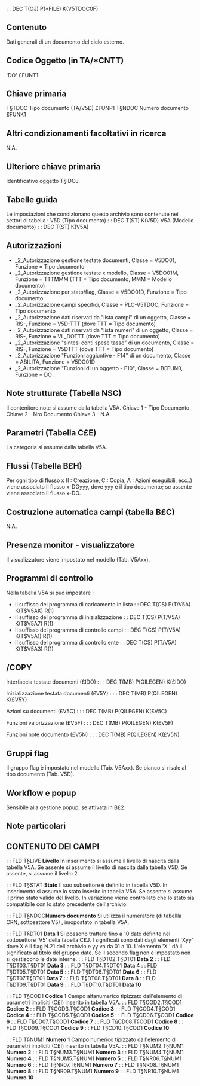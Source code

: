  :  : DEC T(OJ)  P(*FILE) K(V5TDOC0F)
## Contenuto
Dati generali di un documento del ciclo esterno.

## Codice Oggetto (in TA/*CNTT)
'DO'                               £FUNT1

## Chiave primaria
T§TDOC   Tipo documento      (TA/V5D)      £FUNP1
T§NDOC   Numero documento                  £FUNK1

## Altri condizionamenti facoltativi in ricerca
N.A.

## Ulteriore chiave primaria
Identificativo oggetto T§IDOJ.

## Tabelle guida
Le impostazioni che condizionano questo archivio sono contenute nei settori di tabella : 
V5D (Tipo documento)
 :  : DEC T(ST) K(V5D)
V5A (Modello documento)
 :  : DEC T(ST) K(V5A)

## Autorizzazioni
 * _2_Autorizzazione gestione testate documenti, Classe = V5DO01, Funzione = Tipo documento
 * _2_Autorizzazione gestione testate x modello, Classe = V5DO01M, Funzione = TTTMMM (TTT = Tipo documento, MMM = Modello documento)
 * _2_Autorizzazione per stato/flag, Classe = V5DO01D, Funzione = Tipo documento
 * _2_Autorizzazione campi specifici, Classe = PLC-V5TDOC, Funzione = Tipo documento
 * _2_Autorizzazione dati riservati da "lista campi" di un oggetto, Classe = RIS-, Funzione = V5D-TTT (dove TTT = Tipo documento)
 * _2_Autorizzazione dati riservati da "lista numeri" di un oggetto, Classe = RIS-, Funzione = VL_DOTTT (dove TTT = Tipo documento)
 * _2_Autorizzazione "sintesi conti spese tasse" di un documento, Classe = RIS-, Funzione = V5DTTT (dove TTT = Tipo documento)
 * _2_Autorizzazione "Funzioni aggiuntive - F14" di un documento, Classe = ABILITA, Funzione = V5DO01D
 * _2_Autorizzazione "Funzioni di un oggetto - F10", Classe = B£FUN0, Funzione = DO .

## Note strutturate (Tabella NSC)
Il contenitore note si assume dalla tabella V5A.
Chiave 1 - Tipo Documento
Chiave 2 - Nro Documento
Chiave 3 - N.A.

## Parametri (Tabella C£E)
La categoria si assume dalla tabella V5A.

## Flussi (Tabella B£H)
Per ogni tipo di flusso x (I : Creazione, C : Copia, A : Azioni eseguibili, ecc..) viene associato il flusso x-DOyyy, dove yyy è il tipo documento; se assente viene associato il flusso x-DO.

## Costruzione automatica campi (tabella B£C)
N.A.

## Presenza monitor - visualizzatore
Il visualizzatore viene impostato nel modello (Tab. V5Axx).

## Programmi di controllo
Nella tabella V5A si può impostare : 
- il suffisso del programma di caricamento in lista
 :  : DEC T(CS) P(T/V5A) K(T$V5AK) R(1)
- il suffisso del programma di inizializzazione
 :  : DEC T(CS) P(T/V5A) K(T$V5A7) R(1)
- il suffisso del programma di controllo campi
 :  : DEC T(CS) P(T/V5A) K(T$V5A1) R(1)
- il suffisso del programma di controllo ente
 :  : DEC T(CS) P(T/V5A) K(T$V5A3) R(1)

## /COPY
Interfaccia testate documenti (£IDO) : 
 :  : DEC T(MB) P(QILEGEN) K(£IDO)

Inizializzazione testata documenti (£V5Y) : 
 :  : DEC T(MB) P(QILEGEN) K(£V5Y)

Azioni su documenti (£V5C) : 
 :  : DEC T(MB) P(QILEGEN) K(£V5C)

Funzioni valorizzazione (£V5F) : 
 :  : DEC T(MB) P(QILEGEN) K(£V5F)

Funzioni note documento (£V5N) : 
 :  : DEC T(MB) P(QILEGEN) K(£V5N)

## Gruppi flag
Il gruppo flag è impostato nel modello (Tab. V5Axx). Se bianco si risale al tipo documento (Tab. V5D).

## Workflow e popup
Sensibile alla gestione popup, se attivata in B£2.

## Note particolari

## CONTENUTO DEI CAMPI

 :  : FLD T§LIVE **Livello**
In inserimento si assume il livello di nascita dalla tabella V5A.
Se assente si assume il livello di nascita dalla tabella V5D.
Se assente, si assume il livello 2.

 :  : FLD T§STAT **Stato**
Il suo subsettore  è definito in tabella V5D.
In inserimento si assume lo stato inserito in tabella V5A.
Se assente si assume il primo stato valido del livello.
In variazione viene controllato che lo stato sia compatibile con lo stato precedente dell'archivio.

 :  : FLD T§NDOC**Numero documento**
Si utilizza il numeratore (di tabellla CRN, sottosettore V5) , imopostato in tabella V5A.

 :  : FLD T§DT01 **Data 1**
Si possono trattare fino a 10 date definite nel sottosettore 'V5' della tabella C£J. I significati sono dati dagli elementi 'Xyy' dove X è il flag N.21 dell'archivio e yy va da 01 a 10. L'elemento 'X ' dà il significato al titolo del gruppo date. Se il secondo flag non è impostato non si gestiscono le date interne.
 :  : FLD T§DT02.T§DT01 **Data 2**
 :  : FLD T§DT03.T§DT01 **Data 3**
 :  : FLD T§DT04.T§DT01 **Data 4**
 :  : FLD T§DT05.T§DT01 **Data 5**
 :  : FLD T§DT06.T§DT01 **Data 6**
 :  : FLD T§DT07.T§DT01 **Data 7**
 :  : FLD T§DT08.T§DT01 **Data 8**
 :  : FLD T§DT09.T§DT01 **Data 9**
 :  : FLD T§DT10.T§DT01 **Data 10**

 :  : FLD T§COD1 **Codice 1**
Campo alfanumerico tipizzato dall'elemento di parametri impliciti (C£I) inserito in tabella V5A.
 :  : FLD T§COD2.T§COD1 **Codice 2**
 :  : FLD T§COD3.T§COD1 **Codice 3**
 :  : FLD T§COD4.T§COD1 **Codice 4**
 :  : FLD T§COD5.T§COD1 **Codice 5**
 :  : FLD T§CD06.T§COD1 **Codice 6**
 :  : FLD T§CD07.T§COD1 **Codice 7**
 :  : FLD T§CD08.T§COD1 **Codice 8**
 :  : FLD T§CD09.T§COD1 **Codice 9**
 :  : FLD T§CD10.T§COD1 **Codice 10**

 :  : FLD T§NUM1 **Numero 1**
Campo numerico tipizzato dall'elemento di parametri impliciti (C£I) inserito in tabella V5A.
 :  : FLD T§NUM2.T§NUM1 **Numero 2**
 :  : FLD T§NUM3.T§NUM1 **Numero 3**
 :  : FLD T§NUM4.T§NUM1 **Numero 4**
 :  : FLD T§NUM5.T§NUM1 **Numero 5**
 :  : FLD T§NR06.T§NUM1 **Numero 6**
 :  : FLD T§NR07.T§NUM1 **Numero 7**
 :  : FLD T§NR08.T§NUM1 **Numero 8**
 :  : FLD T§NR09.T§NUM1 **Numero 9**
 :  : FLD T§NR10.T§NUM1 **Numero 10**
